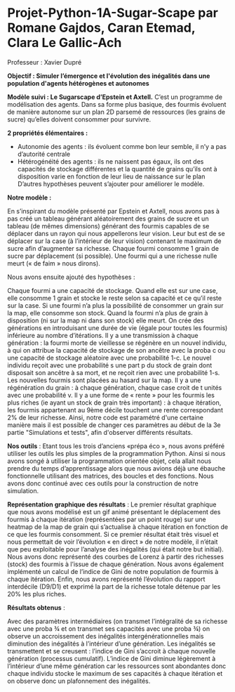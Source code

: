 # Projet-Python-1A-Sugar-Scape par Romane Gajdos, Caran Etemad, Clara Le Gallic-Ach

Professeur : Xavier Dupré

**Objectif : Simuler l’émergence et l'évolution des inégalités dans une population d'agents hétérogènes et autonomes**

**Modèle suivi : Le Sugarscape d’Epstein et Axtell.** C’est un programme de modélisation des agents. Dans sa forme plus basique, des fourmis évoluent de manière autonome sur un plan 2D parsemé de ressources (les grains de sucre) qu’elles doivent consommer pour survivre.

**2 propriétés élémentaires :**

- Autonomie des agents : ils évoluent comme bon leur semble, il n’y a pas d’autorité centrale
- Hétérogénéité des agents : ils ne naissent pas égaux, ils ont des capacités de stockage différentes et la quantité de grains qu’ils ont à disposition varie en fonction de leur lieu de naissance sur le plan
D’autres hypothèses peuvent s’ajouter pour améliorer le modèle.

**Notre modèle :** 

En s’inspirant du modèle présenté par Epstein et Axtell, nous avons pas à pas créé un tableau générant aléatoirement des grains de sucre et un tableau (de mêmes dimensions) générant des fourmis capables de se déplacer dans un rayon qui nous appellerons leur vision. Leur but est de se déplacer sur la case (à l’intérieur de leur vision) contenant le maximum de sucre afin d’augmenter sa richesse. Chaque fourmi consomme 1 grain de sucre par déplacement (si possible). Une fourmi qui a une richesse nulle meurt (« de faim » nous dirons).

Nous avons ensuite ajouté des hypothèses :

Chaque fourmi a une capacité de stockage. Quand elle est sur une case, elle consomme 1 grain et stocke le reste selon sa capacité et ce qu’il reste sur la case. Si une fourmi n’a plus la possibilité de consommer un grain sur la map, elle consomme son stock. Quand la fourmi n’a plus de grain à disposition (ni sur la map ni dans son stock) elle meurt.
On crée des générations en introduisant une durée de vie (égale pour toutes les fourmis) inférieure au nombre d’itérations.
Il y a une transmission à chaque génération : la fourmi morte de vieillesse se régénère en un nouvel individu, à qui on attribue la capacité de stockage de son ancêtre avec la proba c ou une capacité de stockage aléatoire avec une probabilité 1-c. Le nouvel individu reçoit avec une probabilité s une part p du stock de grain dont disposait son ancêtre à sa mort, et ne reçoit rien avec une probabilité 1-s. Les nouvelles fourmis sont placées au hasard sur la map.
Il y a une régénération du grain : à chaque génération, chaque case croit de t unités avec une probabilité v.
Il y a une forme de « rente » pour les fourmis les plus riches (ie ayant un stock de grain très important) : à chaque itération, les fourmis appartenant au 9ème décile touchent une rente correspondant 2% de leur richesse.
Ainsi, notre code est paramétré d'une certaine manière mais il est possible de changer ces paramètres au début de la 3e partie "Simulations et tests", afin d'observer différents résultats.

**Nos outils** : Etant tous les trois d’anciens «prépa éco », nous avons préféré utiliser les outils les plus simples de la programmation Python. Ainsi si nous avons songé à utiliser la programmation orientée objet, cela allait nous prendre du temps d’apprentissage alors que nous avions déjà une ébauche fonctionnelle utilisant des matrices, des boucles et des fonctions. Nous avons donc continué avec ces outils pour la construction de notre simulation.

**Représentation graphique des résultats** : Le premier résultat graphique que nous avons modélisé est un gif animé présentant le déplacement des fourmis à chaque itération (représentées par un point rouge) sur une heatmap de la map de grain qui s’actualise à chaque itération en fonction de ce que les fourmis consomment. Si ce premier résultat était très visuel et nous permettait de voir l’évolution « en direct » de notre modèle, il n’était que peu exploitable pour l’analyse des inégalités (qui était notre but initial). Nous avons donc représenté des courbes de Lorenz à partir des richesses (stock) des fourmis à l’issue de chaque génération. Nous avons également implémenté un calcul de l’indice de Gini de notre population de fourmis à chaque itération. Enfin, nous avons représenté l’évolution du rapport interdécile (D9/D1) et exprimé la part de la richesse totale détenue par les 20% les plus riches.

**Résultats obtenus** :

Avec des paramètres intermédiaires (on transmet l’intégralité de sa richesse avec une proba ¾ et on transmet ses capacités avec une proba ¾) on observe un accroissement des inégalités intergénérationnelles mais diminution des inégalités à l’intérieur d’une génération. Les inégalités se transmettent et se creusent : l’indice de Gini s’accroit à chaque nouvelle génération (processus cumulatif). L’indice de Gini diminue légèrement à l’intérieur d’une même génération car les ressources sont abondantes donc chaque individu stocke le maximum de ses capacités à chaque itération et on observe donc un plafonnement des inégalités.

